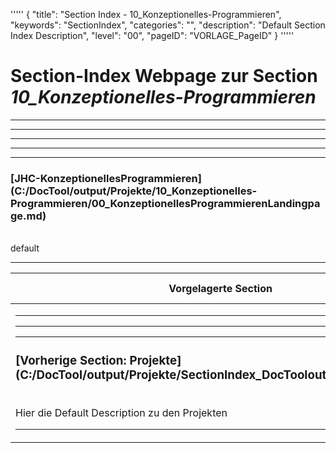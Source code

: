 '''''
{
"title": "Section Index - 10_Konzeptionelles-Programmieren",
"keywords": "SectionIndex",
"categories": "",
"description": "Default Section Index Description",
"level": "00",
"pageID": "VORLAGE_PageID"
}
'''''


<h1>Section-Index Webpage zur Section <i>10_Konzeptionelles-Programmieren</i></h1>

<hr><hr><hr><hr><hr>


<h3>[JHC-KonzeptionellesProgrammieren](C:/DocTool/output/Projekte/10_Konzeptionelles-Programmieren/00_KonzeptionellesProgrammierenLandingpage.md)</h3><br>default<hr><table><thead> <tr> <th>Vorgelagerte Section</th> <th>Nachgelagerte Section</th></tr></thead><tbody><tr><td><hr><hr><hr><h3>[Vorherige Section: Projekte](C:/DocTool/output/Projekte/SectionIndex_DocTooloutputProjekte.html)</h3><br>Hier die Default Description zu den Projekten<hr></td><td>ListeNachgelagerte Sections</td></tr></tbody></table>